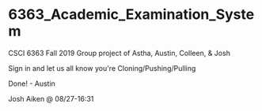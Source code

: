 # 6363_Academic_Examination_System

CSCI 6363 Fall 2019 Group project of Astha, Austin, Colleen, & Josh

Sign in and let us all know you're Cloning/Pushing/Pulling

Done! - Austin

Josh Aiken @ 08/27-16:31